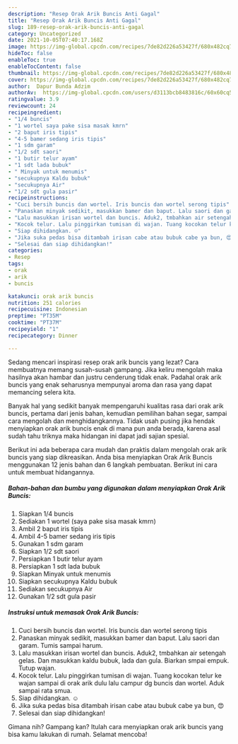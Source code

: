 ```yaml
---
description: "Resep Orak Arik Buncis Anti Gagal"
title: "Resep Orak Arik Buncis Anti Gagal"
slug: 189-resep-orak-arik-buncis-anti-gagal
category: Uncategorized
date: 2021-10-05T07:40:17.168Z
image: https://img-global.cpcdn.com/recipes/7de82d226a53427f/680x482cq70/orak-arik-buncis-foto-resep-utama.jpg
hideToc: false
enableToc: true
enableTocContent: false
thumbnail: https://img-global.cpcdn.com/recipes/7de82d226a53427f/680x482cq70/orak-arik-buncis-foto-resep-utama.jpg
cover: https://img-global.cpcdn.com/recipes/7de82d226a53427f/680x482cq70/orak-arik-buncis-foto-resep-utama.jpg
author:  Dapur Bunda Adzim
authorAv:  https://img-global.cpcdn.com/users/d3113bcb8483816c/60x60cq50/avatar.jpg
ratingvalue: 3.9
reviewcount: 24
recipeingredient:
- "1/4 buncis"
- "1 wortel saya pake sisa masak kmrn"
- "2 baput iris tipis"
- "4-5 bamer sedang iris tipis"
- "1 sdm garam"
- "1/2 sdt saori"
- "1 butir telur ayam"
- "1 sdt lada bubuk"
- " Minyak untuk menumis"
- "secukupnya Kaldu bubuk"
- "secukupnya Air"
- "1/2 sdt gula pasir"
recipeinstructions:
- "Cuci bersih buncis dan wortel. Iris buncis dan wortel serong tipis"
- "Panaskan minyak sedikit, masukkan bamer dan baput. Lalu saori dan garam. Tumis sampai harum."
- "Lalu masukkan irisan wortel dan buncis. Aduk2, tmbahkan air setengah gelas. Dan masukkan kaldu bubuk, lada dan gula. Biarkan smpai empuk. Tutup wajan."
- "Kocok telur. Lalu pinggirkan tumisan di wajan. Tuang kocokan telur ke wajan sampai di orak arik dulu lalu campur dg buncis dan wortel. Aduk sampai rata smua."
- "Siap dihidangkan. ☺"
- "Jika suka pedas bisa ditambah irisan cabe atau bubuk cabe ya bun, 😍"
- "Selesai dan siap dihidangkan!"
categories:
- Resep
tags:
- orak
- arik
- buncis

katakunci: orak arik buncis 
nutrition: 251 calories
recipecuisine: Indonesian
preptime: "PT35M"
cooktime: "PT37M"
recipeyield: "1"
recipecategory: Dinner

---
```



Sedang mencari inspirasi resep orak arik buncis yang lezat? Cara membuatnya memang susah-susah gampang. Jika keliru mengolah maka hasilnya akan hambar dan justru cenderung tidak enak. Padahal orak arik buncis yang enak seharusnya mempunyai aroma dan rasa yang dapat memancing selera kita.


Banyak hal yang sedikit banyak mempengaruhi kualitas rasa dari orak arik buncis, pertama dari jenis bahan, kemudian pemilihan bahan segar, sampai cara mengolah dan menghidangkannya. Tidak usah pusing jika hendak menyiapkan orak arik buncis enak di mana pun anda berada, karena asal sudah tahu triknya maka hidangan ini dapat jadi sajian spesial.




Berikut ini ada beberapa cara mudah dan praktis dalam mengolah orak arik buncis yang siap dikreasikan. Anda bisa menyiapkan Orak Arik Buncis menggunakan 12 jenis bahan dan 6 langkah pembuatan. Berikut ini cara untuk membuat hidangannya.

<!--inarticleads1-->

##### Bahan-bahan dan bumbu yang digunakan dalam menyiapkan Orak Arik Buncis:

1. Siapkan 1/4 buncis
1. Sediakan 1 wortel (saya pake sisa masak kmrn)
1. Ambil 2 baput iris tipis
1. Ambil 4-5 bamer sedang iris tipis
1. Gunakan 1 sdm garam
1. Siapkan 1/2 sdt saori
1. Persiapkan 1 butir telur ayam
1. Persiapkan 1 sdt lada bubuk
1. Siapkan  Minyak untuk menumis
1. Siapkan secukupnya Kaldu bubuk
1. Sediakan secukupnya Air
1. Gunakan 1/2 sdt gula pasir




<!--inarticleads2-->

##### Instruksi untuk memasak Orak Arik Buncis:

1. Cuci bersih buncis dan wortel. Iris buncis dan wortel serong tipis
1. Panaskan minyak sedikit, masukkan bamer dan baput. Lalu saori dan garam. Tumis sampai harum.
1. Lalu masukkan irisan wortel dan buncis. Aduk2, tmbahkan air setengah gelas. Dan masukkan kaldu bubuk, lada dan gula. Biarkan smpai empuk. Tutup wajan.
1. Kocok telur. Lalu pinggirkan tumisan di wajan. Tuang kocokan telur ke wajan sampai di orak arik dulu lalu campur dg buncis dan wortel. Aduk sampai rata smua.
1. Siap dihidangkan. ☺
1. Jika suka pedas bisa ditambah irisan cabe atau bubuk cabe ya bun, 😍
1. Selesai dan siap dihidangkan!



Gimana nih? Gampang kan? Itulah cara menyiapkan orak arik buncis yang bisa kamu lakukan di rumah. Selamat mencoba!

